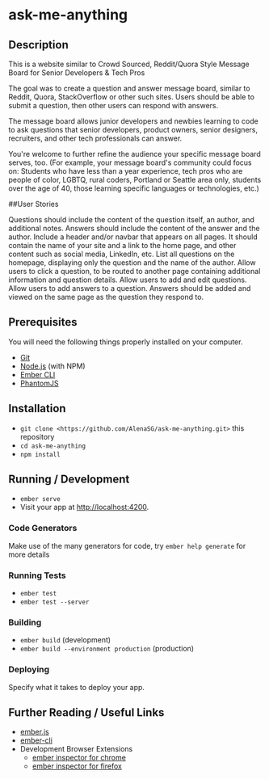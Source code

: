 # ask-me-anything

## Description

This is a website similar to Crowd Sourced, Reddit/Quora Style Message Board for Senior Developers & Tech Pros

The goal was to create a question and answer message board, similar to Reddit, Quora, StackOverflow or other such sites. Users should be able to submit a question, then other users can respond with answers.

The message board allows junior developers and newbies learning to code to ask questions that senior developers, product owners, senior designers, recruiters, and other tech professionals can answer.

You're welcome to further refine the audience your specific message board serves, too. (For example, your message board's community could focus on: Students who have less than a year experience, tech pros who are people of color, LGBTQ, rural coders, Portland or Seattle area only, students over the age of 40, those learning specific languages or technologies, etc.)

##User Stories

Questions should include the content of the question itself, an author, and additional notes.
Answers should include the content of the answer and the author.
Include a header and/or navbar that appears on all pages. It should contain the name of your site and a link to the home page, and other content such as social media, LinkedIn, etc.
List all questions on the homepage, displaying only the question and the name of the author.
Allow users to click a question, to be routed to another page containing additional information and question details.
Allow users to add and edit questions.
Allow users to add answers to a question. Answers should be added and viewed on the same page as the question they respond to.

## Prerequisites

You will need the following things properly installed on your computer.

* [Git](https://git-scm.com/)
* [Node.js](https://nodejs.org/) (with NPM)
* [Ember CLI](https://ember-cli.com/)
* [PhantomJS](http://phantomjs.org/)

## Installation

* `git clone <https://github.com/AlenaSG/ask-me-anything.git>` this repository
* `cd ask-me-anything`
* `npm install`

## Running / Development

* `ember serve`
* Visit your app at [http://localhost:4200](http://localhost:4200).

### Code Generators

Make use of the many generators for code, try `ember help generate` for more details

### Running Tests

* `ember test`
* `ember test --server`

### Building

* `ember build` (development)
* `ember build --environment production` (production)

### Deploying

Specify what it takes to deploy your app.

## Further Reading / Useful Links

* [ember.js](http://emberjs.com/)
* [ember-cli](https://ember-cli.com/)
* Development Browser Extensions
  * [ember inspector for chrome](https://chrome.google.com/webstore/detail/ember-inspector/bmdblncegkenkacieihfhpjfppoconhi)
  * [ember inspector for firefox](https://addons.mozilla.org/en-US/firefox/addon/ember-inspector/)
